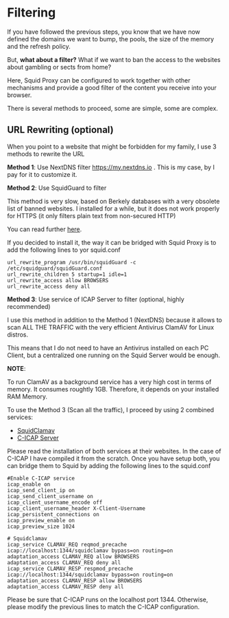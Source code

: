 # Filtering

If you have followed the previous steps, you know that we have now defined the domains we want to bump, the pools, the size of the memory and the refresh policy.

But, **what about a filter?** What if we want to ban the access to the websites about gambling or sects from home?

Here, Squid Proxy can be configured to work together with other mechanisms and provide a good filter of the content you receive into your browser.

There is several methods to proceed, some are simple, some are complex.

## URL Rewriting (optional)

When you point to a website that might be forbidden for my family, I use 3 methods to rewrite the URL

__Method 1__: Use NextDNS filter https://my.nextdns.io . This is my case, by I pay for it to customize it.

__Method 2__: Use SquidGuard to filter

This method is very slow, based on Berkely databases with a very obsolete list of banned websites.
I installed for a while, but it does not work properly for HTTPS (it only filters plain text from non-secured HTTP)

You can read further [here](https://en.wikipedia.org/wiki/SquidGuard).

If you decided to install it, the way it can be bridged with Squid Proxy is to add the following lines to yor squid.conf

```
url_rewrite_program /usr/bin/squidGuard -c /etc/squidguard/squidGuard.conf
url_rewrite_children 5 startup=1 idle=1
url_rewrite_access allow BROWSERS
url_rewrite_access deny all
```

__Method 3__: Use service of ICAP Server to filter (optional, highly recommended)

I use this method in addition to the Method 1 (NextDNS) because it allows to scan ALL THE TRAFFIC with the very efficient Antivirus ClamAV for Linux distros.

This means that I do not need to have an Antivirus installed on each PC Client, but a centralized one running on the Squid Server would be enough.

__NOTE__: 

To run ClamAV as a background service has a very high cost in terms of memory. It consumes roughtly 1GB.
Therefore, it depends on your installed RAM Memory. 

To use the Method 3 (Scan all the traffic), I proceed by using 2 combined services: 

- [SquidClamav](https://squidclamav.darold.net/)
- [C-ICAP Server](https://squidclamav.darold.net/)

Please read the installation of both services at their websites. In the case of C-ICAP I have compiled it from the scratch.
Once you have setup both, you can bridge them to Squid by adding the following lines to the squid.conf

```
#Enable C-ICAP service
icap_enable on
icap_send_client_ip on
icap_send_client_username on
icap_client_username_encode off
icap_client_username_header X-Client-Username
icap_persistent_connections on
icap_preview_enable on
icap_preview_size 1024

# Squidclamav
icap_service CLAMAV_REQ reqmod_precache icap://localhost:1344/squidclamav bypass=on routing=on
adaptation_access CLAMAV_REQ allow BROWSERS
adaptation_access CLAMAV_REQ deny all
icap_service CLAMAV_RESP respmod_precache icap://localhost:1344/squidclamav bypass=on routing=on
adaptation_access CLAMAV_RESP allow BROWSERS
adaptation_access CLAMAV_RESP deny all

```

Please be sure that C-ICAP runs on the localhost port 1344. Otherwise, please modify the previous lines to match the C-ICAP configuration.
